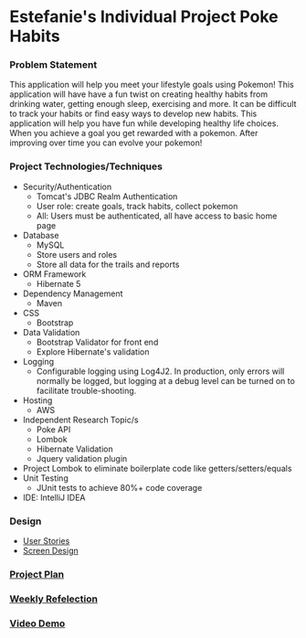 # Estefanie's Individual Project Poke Habits

### Problem Statement

This application will help you meet your lifestyle goals using Pokemon!
This application will have have a fun twist on creating healthy habits from 
drinking water, getting enough sleep, exercising and more. It can be difficult to track
your habits or find easy ways to develop new habits. This application will help you 
have fun while developing healthy life choices. When you achieve 
a goal you get rewarded with a pokemon. After improving over time you can 
evolve your pokemon!

### Project Technologies/Techniques 

* Security/Authentication
  * Tomcat's JDBC Realm Authentication
  * User role: create goals, track habits, collect pokemon 
  * All: Users must be authenticated, all have access to basic home page
* Database
  * MySQL
  * Store users and roles
  * Store all data for the trails and reports
* ORM Framework
  * Hibernate 5
* Dependency Management
  * Maven
* CSS 
  * Bootstrap 
* Data Validation
  * Bootstrap Validator for front end
  * Explore Hibernate's validation
* Logging
  * Configurable logging using Log4J2. In production, only errors will normally be logged, but logging at a debug level can be turned on to facilitate trouble-shooting. 
* Hosting
  * AWS
* Independent Research Topic/s
  * Poke API
  * Lombok
  * Hibernate Validation
  * Jquery validation plugin
* Project Lombok to eliminate boilerplate code like getters/setters/equals
* Unit Testing
  * JUnit tests to achieve 80%+ code coverage 
* IDE: IntelliJ IDEA


### Design

* [User Stories](designDocuments/userStories.md)
* [Screen Design](designDocuments/screenDesigns.md)

### [Project Plan](projectPlan.md)

### [Weekly Refelection](timeLog.md)

### [Video Demo](screenshots/demo.mov)